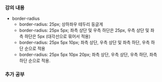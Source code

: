 ### 강의 내용

- border-radius
  - border-radius: 25px; 상하좌우 테두리 둥글게
  - border-radius: 25px 5px; 좌측 상단 및 우측 하단은 25px, 우측 상단 및 좌측 하단은 5px (대각선으로 묶어서 적용)
  - border-radius: 25px 5px 10px; 좌측 상단, 우측 상단 및 좌측 하단, 우측 하단 순으로 적용
  - border-radius: 25px 5px 10px 20px; 좌측 상단, 우측 상단, 우측 하단, 좌측 하단 순으로 적용.

### 추가 공부
